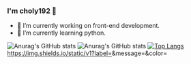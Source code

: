 ### I'm choly192 👋

- 🔭 I’m currently working on front-end development.
- 🌱 I’m currently learning python.

![Anurag's GitHub stats](https://github-readme-stats.vercel.app/api?username=choly192&show_icons=true)
![Anurag's GitHub stats](https://github-readme-stats.vercel.app/api?username=choly192&show_icons=true&theme=radical)
[![Top Langs](https://github-readme-stats.vercel.app/api/top-langs/?username=choly192&layout=compact)](https://github.com/anuraghazra/github-readme-stats)
https://img.shields.io/static/v1?label=<LABEL>&message=<MESSAGE>&color=<COLOR>
